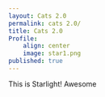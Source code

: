 ```yaml
---
layout: Cats 2.0
permalink: cats 2.0/
title: Cats 2.0
Profile: 
    align: center
    image: star1.png
published: true
---
```


This is Starlight! Awesome